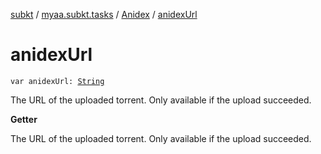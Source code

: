 [subkt](../../index.md) / [myaa.subkt.tasks](../index.md) / [Anidex](index.md) / [anidexUrl](./anidex-url.md)

# anidexUrl

`var anidexUrl: `[`String`](https://kotlinlang.org/api/latest/jvm/stdlib/kotlin/-string/index.html)

The URL of the uploaded torrent.
Only available if the upload succeeded.

**Getter**

The URL of the uploaded torrent.
Only available if the upload succeeded.

